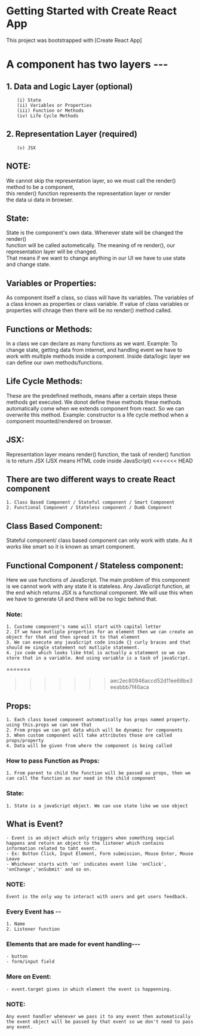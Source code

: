 # Getting Started with Create React App

This project was bootstrapped with [Create React App]

# A component has two layers --- 
##  1. Data and Logic Layer (optional)
        (i) State
        (ii) Variables or Properties
        (iii) Function or Methods
        (iv) Life Cycle Methods

##  2. Representation Layer (required)
        (v) JSX

<h2>NOTE:</h2> 
    We cannot skip the representation layer, so we must call the render() method to be a component,<br> this render() function represents the representation layer or render <br> the data ui data in browser.
    
<h2>State:</h2>
    State is the component's own data. Whenever state will be changed the render() <br> function will be called autometically. The meaning of re render(), our representation layer will be changed.<br> That means if we want to change anything in our UI we have to use state <br> and change state.  

<h2>Variables or Properties:</h2>
    As component itself a class, so class will have its variables. The variables of a class known as properties or class variable. If value of class variables or properties will chnage then there will be no render() method called.
    
<h2>Functions or Methods:</h2>
    In a class we can declare as many functions as we want. Example: To change state, getting data from internet, and handling event we have to work with multiple methods inside a component. Inside data/logic layer we can define our own methods/functions.

<h2>Life Cycle Methods:</h2>
    These are the predefined methods, means after a certain steps these methods get executed. We donot define these methods these methods automatically come when we extends component from react. So we can overwrite this method. Example: constructor is a life cycle method when a component mounted/rendered on browser. 

<h2>JSX:</h2>
    Representation layer means render() function, the task of render() function is to return JSX (JSX means HTML code inside JavaScript)
<<<<<<< HEAD

## There are two different ways to create React component
    1. Class Based Component / Stateful component / Smart Component
    2. Functional Component / Stateless component / Dumb Component


<h2>Class Based Component:</h2>
    Stateful component/ class based component can only work with state. As it works like smart so it is known as smart component.

<h2>Functional Component / Stateless component:</h2>
    Here we use functions of JavaScript. The main problem of this component is we cannot work with any state it is stateless.
    Any JavaScript function, at the end which returns JSX is a functional component.
    We will use this when we have to generate UI and there will be no logic behind that.

### Note:
    1. Custome component's name will start with capital letter
    2. If we have mutliple properties for an element then we can create an object for that and then spread it to that element
    3. We can execute any javaScript code inside {} curly braces and that should me single statement not mutliple statement.
    4. jsx code which looks like html is actually a statement so we can store that in a variable. And using variable is a task of javaScript.
=======
>>>>>>> aec2ec80946accd52d11ee68be3eeabbb7f46aca

## Props:
    1. Each class based component automatically has props named property. using this.props we can see that
    2. From props we can get data which will be dynamic for components
    3. When custom component will take attributes those are called props/property
    4. Data will be given from where the component is being called

### How to pass Function as Props:
    1. From parent to child the function will be passed as props, then we can call the function as our need in the child component

### State:
    1. State is a javaScript object. We can use state like we use object

## What is Event?
    - Event is an object which only triggers when something sepcial happens and return an object to the listener which contains information related to taht event.
    - Ex: Button Click, Input Element, Form submission, Mouse Enter, Mouse Leave
    - Whichever starts with 'on' indicates event like 'onClick', 'onChange','onSubmit' and so on.

### NOTE: 
    Event is the only way to interact with users and get users feedback.

### Every Event has --
    1. Name
    2. Listener function
### Elements that are made for event handling---
    - button
    - form/input field
### More on Event:
    - event.target gives in which element the event is happenning.
### NOTE:
    Any event handler whenever we pass it to any event then automatically the event object will be passed by that event so we don't need to pass any event.